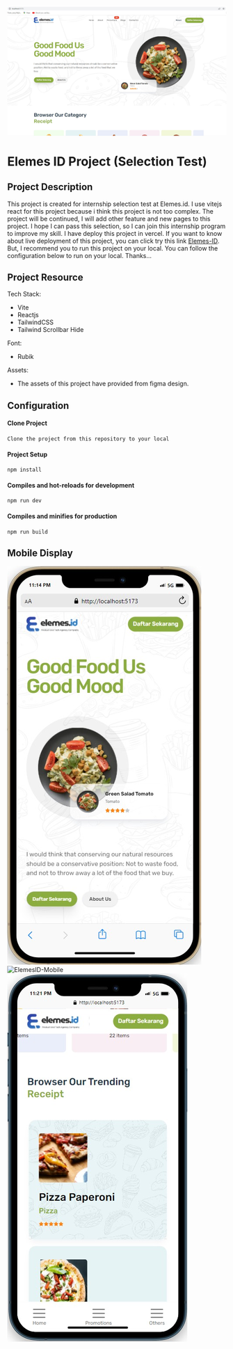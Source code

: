 ![ElemesID-Desktop](https://github.com/kadekframa/ElemesID-Selection-Test/blob/main/public/assets/desktop-display.jpg?raw=true)

# Elemes ID Project (Selection Test)

## Project Description

This project is created for internship selection test at Elemes.id. I use vitejs react for this project because i think this project is not too complex. The project will be continued, I will add other feature and new pages to this project. I hope I can pass this selection, so I can join this internship program to improve my skill. I have deploy this project in vercel. If you want to know about live deployment of this project, you can click try this link [Elemes-ID](https://elemesid-selection-test.vercel.app/). But, I recommend you to run this project on your local. You can follow the configuration below to run on your local. Thanks...

## Project Resource

Tech Stack:

- Vite
- Reactjs
- TailwindCSS
- Tailwind Scrollbar Hide

Font:

- Rubik

Assets:

- The assets of this project have provided from figma design.

## Configuration

#### Clone Project

```
Clone the project from this repository to your local
```

#### Project Setup

```
npm install
```

#### Compiles and hot-reloads for development

```
npm run dev
```

#### Compiles and minifies for production

```
npm run build
```

## Mobile Display

![ElemesID-Mobile](https://github.com/kadekframa/ElemesID-Selection-Test/blob/main/public/assets/mobile-display.jpg?raw=true) <br/>
![ElemesID-Mobile](https://github.com/kadekframa/ElemesID-Selection-Test/blob/main/public/assets/mobile-display2.jpg.jpg?raw=true) <br/>
![ElemesID-Mobile](https://github.com/kadekframa/ElemesID-Selection-Test/blob/main/public/assets/mobile-display3.jpg?raw=true)
